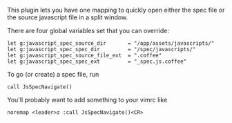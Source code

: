 This plugin lets you have one mapping to quickly open either the spec file or the source javascript file in a split window.

There are four global variables set that you can override:

    let g:javascript_spec_source_dir       = "/app/assets/javascripts/"
    let g:javascript_spec_spec_dir         = "/spec/javascripts/"
    let g:javascript_spec_source_file_ext  = ".coffee"
    let g:javascript_spec_spec_ext         = "_spec.js.coffee"

To go (or create) a spec file, run

    call JsSpecNavigate()

You'll probably want to add something to your vimrc like

    noremap <leader>z :call JsSpecNavigate()<CR>
